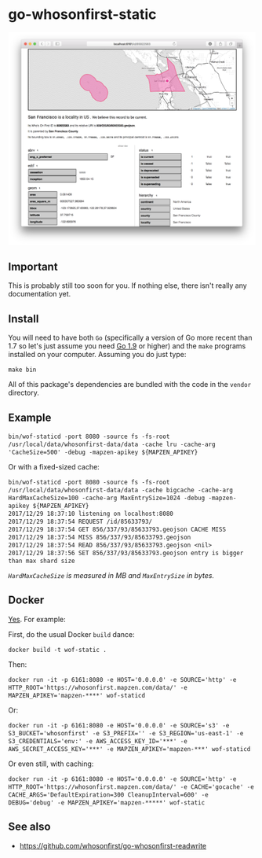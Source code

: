 # go-whosonfirst-static

![](docs/images/wof-static-sf.png)

## Important

This is probably still too soon for you. If nothing else, there isn't really any documentation yet.

## Install

You will need to have both `Go` (specifically a version of Go more recent than 1.7 so let's just assume you need [Go 1.9](https://golang.org/dl/) or higher) and the `make` programs installed on your computer. Assuming you do just type:

```
make bin
```

All of this package's dependencies are bundled with the code in the `vendor` directory.

## Example

```
bin/wof-staticd -port 8080 -source fs -fs-root /usr/local/data/whosonfirst-data/data -cache lru -cache-arg 'CacheSize=500' -debug -mapzen-apikey ${MAPZEN_APIKEY}
```

Or with a fixed-sized cache:

```
bin/wof-staticd -port 8080 -source fs -fs-root /usr/local/data/whosonfirst-data/data -cache bigcache -cache-arg HardMaxCacheSize=100 -cache-arg MaxEntrySize=1024 -debug -mapzen-apikey ${MAPZEN_APIKEY}
2017/12/29 18:37:10 listening on localhost:8080
2017/12/29 18:37:54 REQUEST /id/85633793/
2017/12/29 18:37:54 GET 856/337/93/85633793.geojson CACHE MISS
2017/12/29 18:37:54 MISS 856/337/93/85633793.geojson
2017/12/29 18:37:54 READ 856/337/93/85633793.geojson <nil>
2017/12/29 18:37:56 SET 856/337/93/85633793.geojson entry is bigger than max shard size
```

_`HardMaxCacheSize` is measured in MB and `MaxEntrySize` in bytes._

## Docker

[Yes](Dockerfile). For example:

First, do the usual Docker `build` dance:

```
docker build -t wof-static .
```

Then:

```
docker run -it -p 6161:8080 -e HOST='0.0.0.0' -e SOURCE='http' -e HTTP_ROOT='https://whosonfirst.mapzen.com/data/' -e MAPZEN_APIKEY='mapzen-****' wof-staticd
```

Or:

```
docker run -it -p 6161:8080 -e HOST='0.0.0.0' -e SOURCE='s3' -e S3_BUCKET='whosonfirst' -e S3_PREFIX='' -e S3_REGION='us-east-1' -e S3_CREDENTIALS='env:' -e AWS_ACCESS_KEY_ID='***' -e AWS_SECRET_ACCESS_KEY='***' -e MAPZEN_APIKEY='mapzen-***' wof-staticd
```

Or even still, with caching:

```
docker run -it -p 6161:8080 -e HOST='0.0.0.0' -e SOURCE='http' -e HTTP_ROOT='https://whosonfirst.mapzen.com/data/' -e CACHE='gocache' -e CACHE_ARGS='DefaultExpiration=300 CleanupInterval=600' -e DEBUG='debug' -e MAPZEN_APIKEY='mapzen-*****' wof-static
```

## See also

* https://github.com/whosonfirst/go-whosonfirst-readwrite
